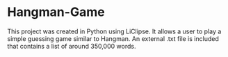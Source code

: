 # Hangman-Game
This project was created in Python using LiClipse. It allows a user to play a simple guessing game similar to Hangman. An external .txt file is included that contains a list of around 350,000 words. 

